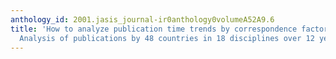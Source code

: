 ```yaml
---
anthology_id: 2001.jasis_journal-ir0anthology0volumeA52A9.6
title: 'How to analyze publication time trends by correspondence factor analysis:
  Analysis of publications by 48 countries in 18 disciplines over 12 years'
---
```


